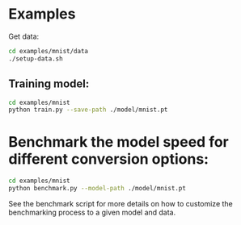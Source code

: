# Examples

Get data:
```bash
cd examples/mnist/data
./setup-data.sh
```

## Training model:

```bash
cd examples/mnist
python train.py --save-path ./model/mnist.pt
```

# Benchmark the model speed for different conversion options:
```bash
cd examples/mnist
python benchmark.py --model-path ./model/mnist.pt
```

See the benchmark script for more details on how to customize the benchmarking process to a given
model and data.

